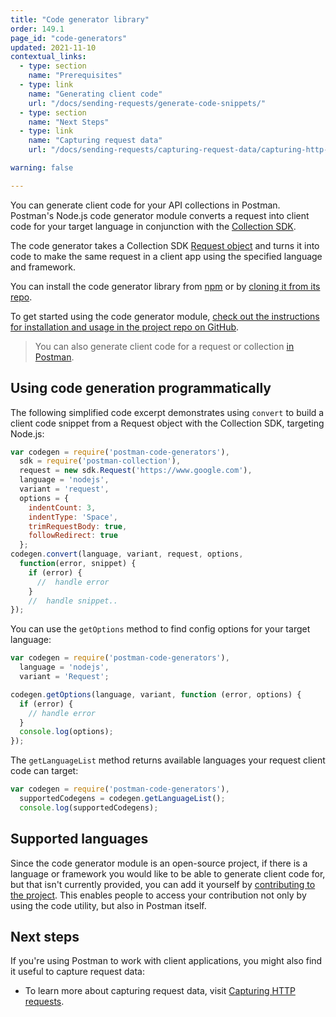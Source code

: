 ```yaml
---
title: "Code generator library"
order: 149.1
page_id: "code-generators"
updated: 2021-11-10
contextual_links:
  - type: section
    name: "Prerequisites"
  - type: link
    name: "Generating client code"
    url: "/docs/sending-requests/generate-code-snippets/"
  - type: section
    name: "Next Steps"
  - type: link
    name: "Capturing request data"
    url: "/docs/sending-requests/capturing-request-data/capturing-http-requests/"

warning: false

---
```


You can generate client code for your API collections in Postman. Postman's Node.js code generator module converts a request into client code for your target language in conjunction with the [Collection SDK](/docs/developer/collection-sdk/).

The code generator takes a Collection SDK [Request object](http://www.postmanlabs.com/postman-collection/Request.html) and turns it into code to make the same request in a client app using the specified language and framework.

You can install the code generator library from [npm](https://www.npmjs.com/package/postman-code-generators) or by [cloning it from its repo](https://github.com/postmanlabs/postman-code-generators).

To get started using the code generator module, [check out the instructions for installation and usage in the project repo on GitHub](https://github.com/postmanlabs/postman-code-generators).

> You can also generate client code for a request or collection [in Postman](/docs/sending-requests/generate-code-snippets/).

## Using code generation programmatically

The following simplified code excerpt demonstrates using `convert` to build a client code snippet from a Request object with the Collection SDK, targeting Node.js:

```js
var codegen = require('postman-code-generators'),
  sdk = require('postman-collection'),
  request = new sdk.Request('https://www.google.com'),
  language = 'nodejs',
  variant = 'request',
  options = {
    indentCount: 3,
    indentType: 'Space',
    trimRequestBody: true,
    followRedirect: true
  };
codegen.convert(language, variant, request, options,
  function(error, snippet) {
    if (error) {
      //  handle error
    }
    //  handle snippet..
});
```

You can use the `getOptions` method to find config options for your target language:

```js
var codegen = require('postman-code-generators'),
  language = 'nodejs',
  variant = 'Request';

codegen.getOptions(language, variant, function (error, options) {
  if (error) {
    // handle error
  }
  console.log(options);
});
```

The `getLanguageList` method returns available languages your request client code can target:

```js
var codegen = require('postman-code-generators'),
  supportedCodegens = codegen.getLanguageList();
  console.log(supportedCodegens);
```

## Supported languages

Since the code generator module is an open-source project, if there is a language or framework you would like to be able to generate client code for, but that isn't currently provided, you can add it yourself by [contributing to the project](https://github.com/postmanlabs/postman-code-generators/blob/master/CONTRIBUTING.md). This enables people to access your contribution not only by using the code utility, but also in Postman itself.

## Next steps

If you're using Postman to work with client applications, you might also find it useful to capture request data:

* To learn more about capturing request data, visit [Capturing HTTP requests](/docs/sending-requests/capturing-request-data/capturing-http-requests/).
